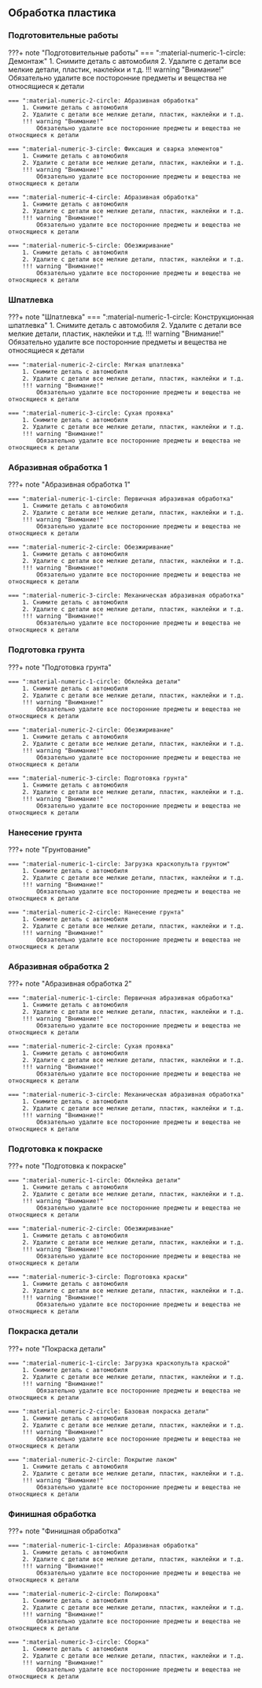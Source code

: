 ## Обработка пластика

### Подготовительные работы

???+ note "Подготовительные работы"
	=== ":material-numeric-1-circle: Демонтаж"
		1. Снимите деталь с автомобиля
		2. Удалите с детали все мелкие детали, пластик, наклейки и т.д.
		!!! warning "Внимание!"
			Обязательно удалите все посторонние предметы и вещества не относящиеся к детали

	=== ":material-numeric-2-circle: Абразивная обработка"
		1. Снимите деталь с автомобиля
		2. Удалите с детали все мелкие детали, пластик, наклейки и т.д.
		!!! warning "Внимание!"
			Обязательно удалите все посторонние предметы и вещества не относящиеся к детали

	=== ":material-numeric-3-circle: Фиксация и сварка элементов"
		1. Снимите деталь с автомобиля
		2. Удалите с детали все мелкие детали, пластик, наклейки и т.д.
		!!! warning "Внимание!"
			Обязательно удалите все посторонние предметы и вещества не относящиеся к детали

	=== ":material-numeric-4-circle: Абразивная обработка"
		1. Снимите деталь с автомобиля
		2. Удалите с детали все мелкие детали, пластик, наклейки и т.д.
		!!! warning "Внимание!"
			Обязательно удалите все посторонние предметы и вещества не относящиеся к детали

	=== ":material-numeric-5-circle: Обезжиривание"
		1. Снимите деталь с автомобиля
		2. Удалите с детали все мелкие детали, пластик, наклейки и т.д.
		!!! warning "Внимание!"
			Обязательно удалите все посторонние предметы и вещества не относящиеся к детали

### Шпатлевка

???+ note "Шпатлевка"
	=== ":material-numeric-1-circle: Конструкционная шпатлевка"
		1. Снимите деталь с автомобиля
		2. Удалите с детали все мелкие детали, пластик, наклейки и т.д.
		!!! warning "Внимание!"
			Обязательно удалите все посторонние предметы и вещества не относящиеся к детали

	=== ":material-numeric-2-circle: Мягкая шпатлевка"
		1. Снимите деталь с автомобиля
		2. Удалите с детали все мелкие детали, пластик, наклейки и т.д.
		!!! warning "Внимание!"
			Обязательно удалите все посторонние предметы и вещества не относящиеся к детали

	=== ":material-numeric-3-circle: Сухая проявка"
		1. Снимите деталь с автомобиля
		2. Удалите с детали все мелкие детали, пластик, наклейки и т.д.
		!!! warning "Внимание!"
			Обязательно удалите все посторонние предметы и вещества не относящиеся к детали

### Абразивная обработка 1

???+ note "Абразивная обработка 1"

	=== ":material-numeric-1-circle: Первичная абразивная обработка"
		1. Снимите деталь с автомобиля
		2. Удалите с детали все мелкие детали, пластик, наклейки и т.д.
		!!! warning "Внимание!"
			Обязательно удалите все посторонние предметы и вещества не относящиеся к детали
			
	=== ":material-numeric-2-circle: Обезжиривание"
		1. Снимите деталь с автомобиля
		2. Удалите с детали все мелкие детали, пластик, наклейки и т.д.
		!!! warning "Внимание!"
			Обязательно удалите все посторонние предметы и вещества не относящиеся к детали

	=== ":material-numeric-3-circle: Механическая абразивная обработка"
		1. Снимите деталь с автомобиля
		2. Удалите с детали все мелкие детали, пластик, наклейки и т.д.
		!!! warning "Внимание!"
			Обязательно удалите все посторонние предметы и вещества не относящиеся к детали

### Подготовка грунта

???+ note "Подготовка грунта"

	=== ":material-numeric-1-circle: Обклейка детали"
		1. Снимите деталь с автомобиля
		2. Удалите с детали все мелкие детали, пластик, наклейки и т.д.
		!!! warning "Внимание!"
			Обязательно удалите все посторонние предметы и вещества не относящиеся к детали
			
	=== ":material-numeric-2-circle: Обезжиривание"
		1. Снимите деталь с автомобиля
		2. Удалите с детали все мелкие детали, пластик, наклейки и т.д.
		!!! warning "Внимание!"
			Обязательно удалите все посторонние предметы и вещества не относящиеся к детали

	=== ":material-numeric-3-circle: Подготовка грунта"
		1. Снимите деталь с автомобиля
		2. Удалите с детали все мелкие детали, пластик, наклейки и т.д.
		!!! warning "Внимание!"
			Обязательно удалите все посторонние предметы и вещества не относящиеся к детали

### Нанесение грунта

???+ note "Грунтование"

	=== ":material-numeric-1-circle: Загрузка краскопульта грунтом"
		1. Снимите деталь с автомобиля
		2. Удалите с детали все мелкие детали, пластик, наклейки и т.д.
		!!! warning "Внимание!"
			Обязательно удалите все посторонние предметы и вещества не относящиеся к детали
			
	=== ":material-numeric-2-circle: Нанесение грунта"
		1. Снимите деталь с автомобиля
		2. Удалите с детали все мелкие детали, пластик, наклейки и т.д.
		!!! warning "Внимание!"
			Обязательно удалите все посторонние предметы и вещества не относящиеся к детали

### Абразивная обработка 2

???+ note "Абразивная обработка 2"

	=== ":material-numeric-1-circle: Первичная абразивная обработка"
		1. Снимите деталь с автомобиля
		2. Удалите с детали все мелкие детали, пластик, наклейки и т.д.
		!!! warning "Внимание!"
			Обязательно удалите все посторонние предметы и вещества не относящиеся к детали
			
	=== ":material-numeric-2-circle: Сухая проявка"
		1. Снимите деталь с автомобиля
		2. Удалите с детали все мелкие детали, пластик, наклейки и т.д.
		!!! warning "Внимание!"
			Обязательно удалите все посторонние предметы и вещества не относящиеся к детали

	=== ":material-numeric-3-circle: Механическая абразивная обработка"
		1. Снимите деталь с автомобиля
		2. Удалите с детали все мелкие детали, пластик, наклейки и т.д.
		!!! warning "Внимание!"
			Обязательно удалите все посторонние предметы и вещества не относящиеся к детали

### Подготовка к покраске

???+ note "Подготовка к покраске"

	=== ":material-numeric-1-circle: Обклейка детали"
		1. Снимите деталь с автомобиля
		2. Удалите с детали все мелкие детали, пластик, наклейки и т.д.
		!!! warning "Внимание!"
			Обязательно удалите все посторонние предметы и вещества не относящиеся к детали
			
	=== ":material-numeric-2-circle: Обезжиривание"
		1. Снимите деталь с автомобиля
		2. Удалите с детали все мелкие детали, пластик, наклейки и т.д.
		!!! warning "Внимание!"
			Обязательно удалите все посторонние предметы и вещества не относящиеся к детали

	=== ":material-numeric-3-circle: Подготовка краски"
		1. Снимите деталь с автомобиля
		2. Удалите с детали все мелкие детали, пластик, наклейки и т.д.
		!!! warning "Внимание!"
			Обязательно удалите все посторонние предметы и вещества не относящиеся к детали

### Покраска детали

???+ note "Покраска детали"

	=== ":material-numeric-1-circle: Загрузка краскопульта краской"
		1. Снимите деталь с автомобиля
		2. Удалите с детали все мелкие детали, пластик, наклейки и т.д.
		!!! warning "Внимание!"
			Обязательно удалите все посторонние предметы и вещества не относящиеся к детали
			
	=== ":material-numeric-2-circle: Базовая покраска детали"
		1. Снимите деталь с автомобиля
		2. Удалите с детали все мелкие детали, пластик, наклейки и т.д.
		!!! warning "Внимание!"
			Обязательно удалите все посторонние предметы и вещества не относящиеся к детали

	=== ":material-numeric-2-circle: Покрытие лаком"
		1. Снимите деталь с автомобиля
		2. Удалите с детали все мелкие детали, пластик, наклейки и т.д.
		!!! warning "Внимание!"
			Обязательно удалите все посторонние предметы и вещества не относящиеся к детали

### Финишная обработка

???+ note "Финишная обработка"

	=== ":material-numeric-1-circle: Абразивная обработка"
		1. Снимите деталь с автомобиля
		2. Удалите с детали все мелкие детали, пластик, наклейки и т.д.
		!!! warning "Внимание!"
			Обязательно удалите все посторонние предметы и вещества не относящиеся к детали
			
	=== ":material-numeric-2-circle: Полировка"
		1. Снимите деталь с автомобиля
		2. Удалите с детали все мелкие детали, пластик, наклейки и т.д.
		!!! warning "Внимание!"
			Обязательно удалите все посторонние предметы и вещества не относящиеся к детали

	=== ":material-numeric-3-circle: Сборка"
		1. Снимите деталь с автомобиля
		2. Удалите с детали все мелкие детали, пластик, наклейки и т.д.
		!!! warning "Внимание!"
			Обязательно удалите все посторонние предметы и вещества не относящиеся к детали
